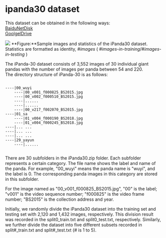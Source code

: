 # ipanda30 dataset
This dataset can be obtained in the following ways:  
[BaiduNetDisk](https://pan.baidu.com/s/1YPI5KbAQK92gM7agvkWBpA)  
[GoolgelDrive](https://drive.google.com/open?id=1ZVAyyZzKbRcr_cjUe79wsSrhJ2y5DUbs) 

![](C:\Users\rizhi\Desktop\pdfs\ipanda30.png)
**Figure:**Sample images and statistics of the iPanda30 dataset. Statistics are formatted as identity, #*images*  ( #*images-in-training*/#*images-in-testing* ) 

The iPanda-30 dataset consists of 3,552 images of 30 individual giant pandas with the number of images per panda between 54 and 220.   
The directory structure of iPanda-30 is as follows:  

```

----|00_wuyi  
    ----|00_v001_f000825_BS2015.jpg  
    ----|00_v002_f000510_BS2015.jpg  
    ----|......  
    ----|......  
    ----|00_v217_f002070_BS2015.jpg  
----|01_sa 
    ----|01_v004_f000190_BS2018.jpg  
    ----|01_v004_f000245_BS2018.jpg  
----|... ...  
----|... ... 
----|... ... 
----|29_yayun
    ----|......  
 
```

There are 30 subfolders in the iPanda30.zip folder. Each subfolder represents a certain category. The file name shows the label and name of the panda. For example, "00_wuyi" means the panda name is "wuyi", and the label is 0. The corresponding panda images in this category are stored in this subfolder.   

For the image named as "00_v001_f000825_BS2015.jpg", "00" is the label; "v001" is the video sequence number; "f000825" is the video frame number; "BS2015" is the collection address and year.


Initially, we randomly divide the iPanda30 dataset into the training set and testing set with 2,120 and 1,432 images, respectively.  This division result was recorded in the split0_train.txt and split0_test.txt, respectively. 
Similarly, we further divide the dataset into five different subsets recorded in split#_train.txt and split#_test.txt (# is 1 to 5).
